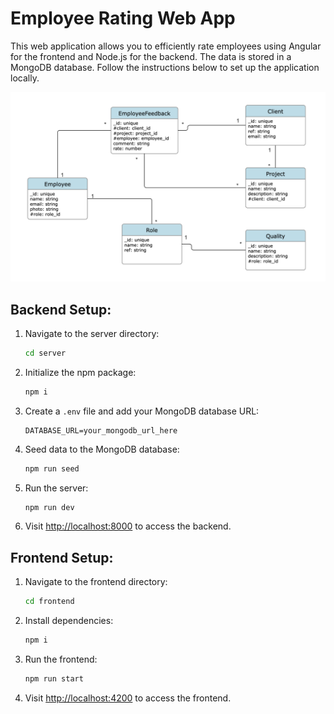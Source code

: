 # Employee Rating Web App

This web application allows you to efficiently rate employees using Angular for the frontend and Node.js for the backend. The data is stored in a MongoDB database. Follow the instructions below to set up the application locally.

![Web App Preview](https://raw.githubusercontent.com/rhmx01/candidats/main/classdgrm.png)

## Backend Setup:

1. Navigate to the server directory:

    ```bash
    cd server
    ```

2. Initialize the npm package:

    ```bash
    npm i
    ```

3. Create a `.env` file and add your MongoDB database URL:

    ```env
    DATABASE_URL=your_mongodb_url_here
    ```

4. Seed data to the MongoDB database:

    ```bash
    npm run seed
    ```

5. Run the server:

    ```bash
    npm run dev
    ```

6. Visit [http://localhost:8000](http://localhost:8000) to access the backend.

## Frontend Setup:

1. Navigate to the frontend directory:

    ```bash
    cd frontend
    ```

2. Install dependencies:

    ```bash
    npm i
    ```

3. Run the frontend:

    ```bash
    npm run start
    ```

4. Visit [http://localhost:4200](http://localhost:4200) to access the frontend.

